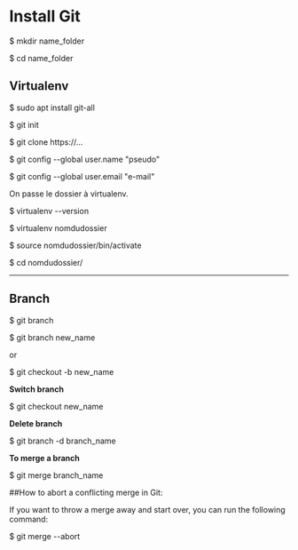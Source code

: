 # Install Git

$ mkdir name_folder

$ cd name_folder


## Virtualenv

$ sudo apt install git-all

$ git init

$ git clone https://...

$ git config --global user.name "pseudo"

$ git config --global user.email "e-mail"

On passe le dossier à virtualenv.

$ virtualenv --version

$ virtualenv nomdudossier 

$ source nomdudossier/bin/activate

$ cd nomdudossier/

---

## Branch

$ git branch

$ git branch new_name

or

$ git checkout -b new_name

**Switch branch**

$ git checkout new_name

**Delete branch**

$ git branch -d branch_name

**To merge a branch**

$ git merge branch_name

##How to abort a conflicting merge in Git:

If you want to throw a merge away and start over, you can run the following command:

$ git merge --abort
